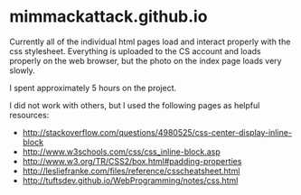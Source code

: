 # mimmackattack.github.io

Currently all of the individual html pages load and interact properly with
the css stylesheet. Everything is uploaded to the CS account and loads properly on the web browser, but the photo on the index page loads very slowly.

I spent approximately 5 hours on the project.

I did not work with others, but I used the following pages as helpful resources:
 - http://stackoverflow.com/questions/4980525/css-center-display-inline-block
 - http://www.w3schools.com/css/css_inline-block.asp
 - http://www.w3.org/TR/CSS2/box.html#padding-properties
 - http://lesliefranke.com/files/reference/csscheatsheet.html
 - http://tuftsdev.github.io/WebProgramming/notes/css.html